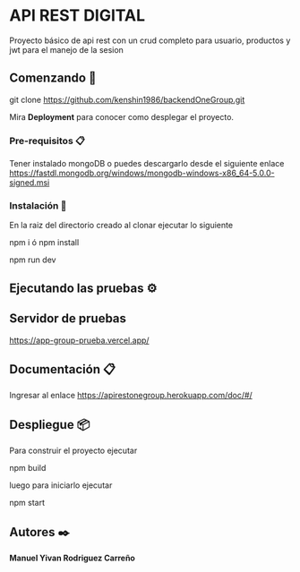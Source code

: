 # API REST DIGITAL

Proyecto básico de api rest con un crud completo para usuario, productos y jwt para el manejo de la sesion

## Comenzando 🚀

git clone https://github.com/kenshin1986/backendOneGroup.git

Mira **Deployment** para conocer como desplegar el proyecto.


### Pre-requisitos 📋

Tener instalado mongoDB o puedes descargarlo desde el siguiente enlace https://fastdl.mongodb.org/windows/mongodb-windows-x86_64-5.0.0-signed.msi
### Instalación 🔧

En la raiz del directorio creado al clonar ejecutar lo siguiente

npm i
ó
npm install

npm run dev
## Ejecutando las pruebas ⚙️

## Servidor de pruebas
https://app-group-prueba.vercel.app/ 

## Documentación 📋

Ingresar al enlace https://apirestonegroup.herokuapp.com/doc/#/

## Despliegue 📦

Para construir el proyecto ejecutar

npm build

luego para iniciarlo ejecutar

npm start
## Autores ✒️


**Manuel Yivan Rodriguez Carreño** 
